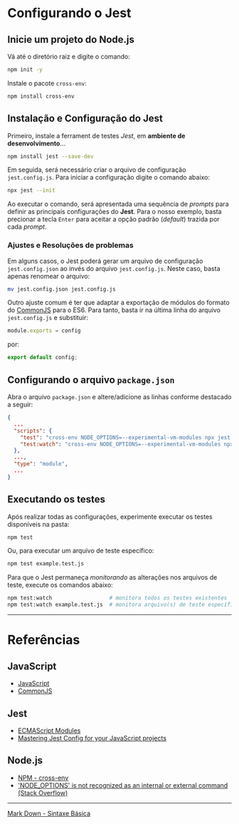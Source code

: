 # Configurando o Jest

## Inicie um projeto do Node.js

Vá até o diretório raiz e digite o comando:

```bash
npm init -y
```

Instale o pacote `cross-env`:

```bash
npm install cross-env
```

## Instalação e Configuração do Jest

Primeiro, instale a ferrament de testes _Jest_, em **ambiente de desenvolvimento**...

```bash
npm install jest --save-dev
```

Em seguida, será necessário criar o arquivo de configuração `jest.config.js`. Para iniciar a configuração digite o comando abaixo:

```bash
npx jest --init
```

Ao executar o comando, será apresentada uma sequência de _prompts_ para definir as principais configurações do **Jest**. Para o nosso exemplo, basta precionar a tecla `Enter` para aceitar a opção padrão (_default_) trazida por cada _prompt_.

### Ajustes e Resoluções de problemas

Em alguns casos, o Jest poderá gerar um arquivo de configuração `jest.config.json` ao invés do arquivo `jest.config.js`. Neste caso, basta apenas renomear o arquivo:

```bash
mv jest.config.json jest.config.js
```

Outro ajuste comum é ter que adaptar a exportação de módulos do formato do [CommonJS](https://en.wikipedia.org/wiki/CommonJS) para o ES6. Para tanto, basta ir na última linha do arquivo `jest.config.js` e substituir:

```js
module.exports = config
```

por:

```js
export default config;
```

## Configurando o arquivo `package.json`

Abra o arquivo `package.json` e altere/adicione as linhas conforme destacado a seguir:

```json
{
  ...
  "scripts": {
    "test": "cross-env NODE_OPTIONS=--experimental-vm-modules npx jest --runInBand --config ./jest.config.js",
    "test:watch": "cross-env NODE_OPTIONS=--experimental-vm-modules npx jest --runInBand --config ./jest.config.js --watch"
  },
  ...,
  "type": "module",
  ...
}
```


## Executando os testes

Após realizar todas as configurações, experimente executar os testes disponíveis na pasta:

```bash
npm test
```

Ou, para executar um arquivo de teste específico:

```bash
npm test example.test.js
```

Para que o Jest permaneça _monitorando_ as alterações nos arquivos de teste, execute os comandos abaixo:

```bash
npm test:watch                  # monitora todos os testes existentes
npm test:watch example.test.js  # monitora arquivo(s) de teste específico(s)
```

---
# Referências

## JavaScript
- [JavaScript](https://developer.mozilla.org/pt-BR/docs/Web/JavaScript)
- [CommonJS](https://en.wikipedia.org/wiki/CommonJS)

## Jest
- [ECMAScript Modules](https://jestjs.io/docs/ecmascript-modules)
- [Mastering Jest Config for your JavaScript projects](https://phillcode.io/jest-config)

## Node.js
- [NPM - cross-env](https://www.npmjs.com/package/cross-env)
- ['NODE_OPTIONS' is not recognized as an internal or external command (Stack Overflow)](https://stackoverflow.com/questions/53948521/node-options-is-not-recognized-as-an-internal-or-external-command)

---
[Mark Down - Sintaxe Básica](https://www.markdownguide.org/basic-syntax/)